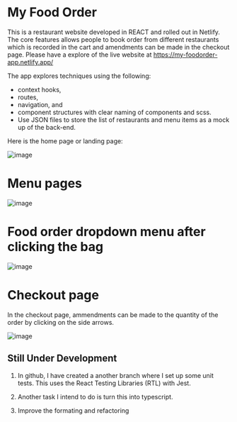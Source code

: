 # My Food Order

This is a restaurant website developed in REACT and rolled out in Netlify.
The core features allows people to book order from different restaurants which is recorded in the cart and amendments can be made in the checkout page. Please have a explore of the live website at https://my-foodorder-app.netlify.app/

The app explores techniques using the following:
- context hooks,
- routes,
- navigation, and
- component structures with clear naming of components and scss.
- Use JSON files to store the list of restaurants and menu items as a mock up of the back-end.

Here is the home page or landing page:

![image](https://user-images.githubusercontent.com/104385712/226126667-501548f7-5a6e-4256-b0f3-448a9937db26.png)

# Menu pages

![image](https://user-images.githubusercontent.com/104385712/226127822-14d0598e-1b2a-4c29-a6ac-1ee4fd150803.png)


# Food order dropdown menu after clicking the bag

![image](https://user-images.githubusercontent.com/104385712/226127953-1c1c559f-1de6-458f-b2c3-e2fc06dea515.png)

# Checkout page

In the checkout page, ammendments can be made to the quantity of the order by clicking on the side arrows.

![image](https://user-images.githubusercontent.com/104385712/229323972-24837f0e-b5d6-4759-a232-a0838723d175.png)


## Still Under Development

1) In github, I have created a another branch where I set up some unit tests. This uses the React Testing Libraries (RTL) with Jest. 

2) Another task I intend to do is turn this into typescript.

3) Improve the formating and refactoring
